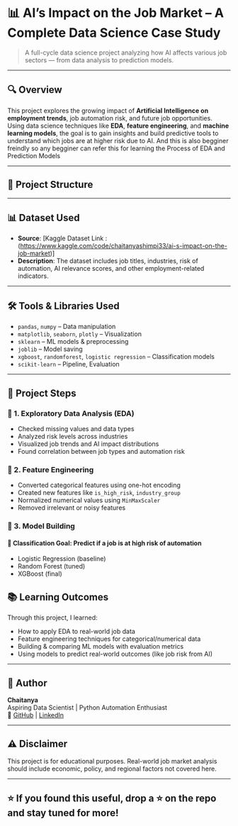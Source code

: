 # 📊 AI’s Impact on the Job Market – A Complete Data Science Case Study

> A full-cycle data science project analyzing how AI affects various job sectors — from data analysis to prediction models.

---

## 🔍 Overview

This project explores the growing impact of **Artificial Intelligence on employment trends**, job automation risk, and future job opportunities. Using data science techniques like **EDA**, **feature engineering**, and **machine learning models**, the goal is to gain insights and build predictive tools to understand which jobs are at higher risk due to AI.
And this is also begginer freindly so any begginer can refer this for learning the Process of EDA and Prediction Models

---

## 📁 Project Structure


---
## 📊 Dataset Used

- **Source**: [Kaggle Dataset  Link : (https://www.kaggle.com/code/chaitanyashimpi33/ai-s-impact-on-the-job-market)]
- **Description**: The dataset includes job titles, industries, risk of automation, AI relevance scores, and other employment-related indicators.

---

## 🛠️ Tools & Libraries Used

- `pandas`, `numpy` – Data manipulation  
- `matplotlib`, `seaborn`, `plotly` – Visualization  
- `sklearn` – ML models & preprocessing  
- `joblib` – Model saving  
- `xgboost`, `randomforest`, `logistic regression` – Classification models  
- `scikit-learn` – Pipeline, Evaluation

---

## 📌 Project Steps

### 📍 1. Exploratory Data Analysis (EDA)
- Checked missing values and data types
- Analyzed risk levels across industries
- Visualized job trends and AI impact distributions
- Found correlation between job types and automation risk

### 📍 2. Feature Engineering
- Converted categorical features using one-hot encoding
- Created new features like `is_high_risk`, `industry_group`
- Normalized numerical values using `MinMaxScaler`
- Removed irrelevant or noisy features

### 📍 3. Model Building
#### 🧠 Classification Goal: Predict if a job is at **high risk of automation**
- Logistic Regression (baseline)
- Random Forest (tuned)
- XGBoost (final)
  


## 📚 Learning Outcomes

Through this project, I learned:
- How to apply EDA to real-world job data  
- Feature engineering techniques for categorical/numerical data  
- Building & comparing ML models with evaluation metrics  
- Using models to predict real-world outcomes (like job risk from AI)
---

## 👤 Author

**Chaitanya**  
Aspiring Data Scientist | Python Automation Enthusiast  
🔗 [GitHub](https://github.com/yourusername) | [LinkedIn](https://linkedin.com/in/yourprofile)

---

## ⚠️ Disclaimer

This project is for educational purposes. Real-world job market analysis should include economic, policy, and regional factors not covered here.

---

## ⭐️ If you found this useful, drop a ⭐️ on the repo and stay tuned for more!

